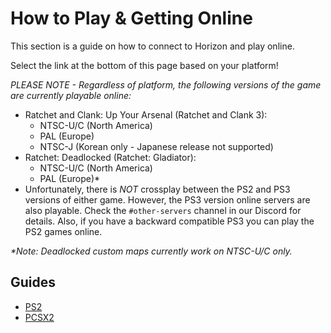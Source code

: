 # How to Play & Getting Online

This section is a guide on how to connect to Horizon and play online. 

Select the link at the bottom of this page based on your platform!

_PLEASE NOTE - Regardless of platform, the following versions of the game are currently playable online:_
- Ratchet and Clank: Up Your Arsenal (Ratchet and Clank 3):
  - NTSC-U/C (North America)
  - PAL (Europe)
  - NTSC-J (Korean only - Japanese release not supported)
- Ratchet: Deadlocked (Ratchet: Gladiator):
  - NTSC-U/C (North America)
  - PAL (Europe)*
- Unfortunately, there is _NOT_ crossplay between the PS2 and PS3 versions of either game. However, the PS3 version online servers are also playable. Check the `#other-servers` channel in our Discord for details. Also, if you have a backward compatible PS3 you can play the PS2 games online.

_*Note: Deadlocked custom maps currently work on NTSC-U/C only._

## Guides

- [PS2](/getting-online/ps2/README.md)
- [PCSX2](/getting-online/pcsx2/README.md)
